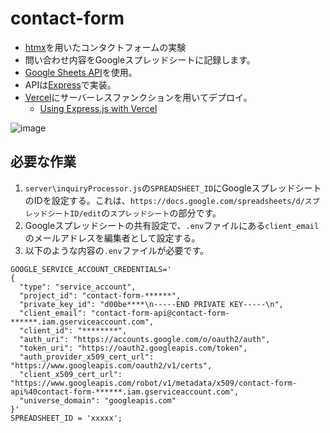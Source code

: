 # contact-form

* [htmx](https://htmx.org/)を用いたコンタクトフォームの実験
* 問い合わせ内容をGoogleスプレッドシートに記録します。
* [Google Sheets API](https://developers.google.com/sheets/api/guides/concepts?hl=ja)を使用。
* APIは[Express](https://expressjs.com/ja/)で実装。
* [Vercel](https://vercel.com/)にサーバーレスファンクションを用いてデプロイ。
  * [Using Express.js with Vercel](https://vercel.com/guides/using-express-with-vercel)

![image](https://github.com/pitang1965/contact-form/assets/47315420/a32c3063-a8e3-4433-9d5f-cce4b4b0e34e)

## 必要な作業
1. `server\inquiryProcessor.js`の`SPREADSHEET_ID`にGoogleスプレッドシートのIDを設定する。これは、`https://docs.google.com/spreadsheets/d/スプレッドシートID/edit`の`スプレッドシート`の部分です。
2. Googleスプレッドシートの共有設定で、`.env`ファイルにある`client_email`のメールアドレスを編集者として設定する。
3. 以下のような内容の`.env`ファイルが必要です。

```
GOOGLE_SERVICE_ACCOUNT_CREDENTIALS='
{
  "type": "service_account",
  "project_id": "contact-form-******",
  "private_key_id": "d00be****\n-----END PRIVATE KEY-----\n",
  "client_email": "contact-form-api@contact-form-******.iam.gserviceaccount.com",
  "client_id": "********",
  "auth_uri": "https://accounts.google.com/o/oauth2/auth",
  "token_uri": "https://oauth2.googleapis.com/token",
  "auth_provider_x509_cert_url": "https://www.googleapis.com/oauth2/v1/certs",
  "client_x509_cert_url": "https://www.googleapis.com/robot/v1/metadata/x509/contact-form-api%40contact-form-******.iam.gserviceaccount.com",
  "universe_domain": "googleapis.com"
}'
SPREADSHEET_ID = 'xxxxx';
```
